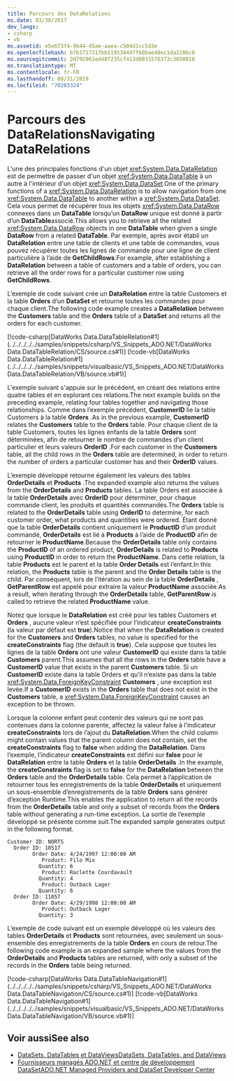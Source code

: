 ```yaml
---
title: Parcours des DataRelations
ms.date: 03/30/2017
dev_langs:
- csharp
- vb
ms.assetid: e5e673f4-9b44-45ae-aaea-c504d1cc5d3e
ms.openlocfilehash: b7b1717317bb119538497f60bae48ec1da2286c8
ms.sourcegitcommit: 2d792961ed48f235cf413d6031576373c3050918
ms.translationtype: MT
ms.contentlocale: fr-FR
ms.lasthandoff: 08/31/2019
ms.locfileid: "70203324"
---
```

# <a name="navigating-datarelations"></a><span data-ttu-id="27e92-102">Parcours des DataRelations</span><span class="sxs-lookup"><span data-stu-id="27e92-102">Navigating DataRelations</span></span>
<span data-ttu-id="27e92-103">L'une des principales fonctions d'un objet <xref:System.Data.DataRelation> est de permettre de passer d'un objet <xref:System.Data.DataTable> à un autre à l'intérieur d'un objet <xref:System.Data.DataSet>.</span><span class="sxs-lookup"><span data-stu-id="27e92-103">One of the primary functions of a <xref:System.Data.DataRelation> is to allow navigation from one <xref:System.Data.DataTable> to another within a <xref:System.Data.DataSet>.</span></span> <span data-ttu-id="27e92-104">Cela vous permet de récupérer tous les objets <xref:System.Data.DataRow> connexes dans un **DataTable** lorsqu’un **DataRow** unique est donné à partir d’un **DataTable**associé.</span><span class="sxs-lookup"><span data-stu-id="27e92-104">This allows you to retrieve all the related <xref:System.Data.DataRow> objects in one **DataTable** when given a single **DataRow** from a related **DataTable**.</span></span> <span data-ttu-id="27e92-105">Par exemple, après avoir établi un **DataRelation** entre une table de clients et une table de commandes, vous pouvez récupérer toutes les lignes de commande pour une ligne de client particulière à l’aide de **GetChildRows**.</span><span class="sxs-lookup"><span data-stu-id="27e92-105">For example, after establishing a **DataRelation** between a table of customers and a table of orders, you can retrieve all the order rows for a particular customer row using **GetChildRows**.</span></span>  
  
 <span data-ttu-id="27e92-106">L’exemple de code suivant crée un **DataRelation** entre la table Customers et la table **Orders** d’un **DataSet** et retourne toutes les commandes pour chaque client.</span><span class="sxs-lookup"><span data-stu-id="27e92-106">The following code example creates a **DataRelation** between the **Customers** table and the **Orders** table of a **DataSet** and returns all the orders for each customer.</span></span>  
  
 [!code-csharp[DataWorks Data.DataTableRelation#1](../../../../../samples/snippets/csharp/VS_Snippets_ADO.NET/DataWorks Data.DataTableRelation/CS/source.cs#1)]
 [!code-vb[DataWorks Data.DataTableRelation#1](../../../../../samples/snippets/visualbasic/VS_Snippets_ADO.NET/DataWorks Data.DataTableRelation/VB/source.vb#1)]  
  
 <span data-ttu-id="27e92-107">L'exemple suivant s'appuie sur le précédent, en créant des relations entre quatre tables et en explorant ces relations.</span><span class="sxs-lookup"><span data-stu-id="27e92-107">The next example builds on the preceding example, relating four tables together and navigating those relationships.</span></span> <span data-ttu-id="27e92-108">Comme dans l’exemple précédent, **CustomerID** lie la table Customers à la table **Orders** .</span><span class="sxs-lookup"><span data-stu-id="27e92-108">As in the previous example, **CustomerID** relates the **Customers** table to the **Orders** table.</span></span> <span data-ttu-id="27e92-109">Pour chaque client de la table Customers, toutes les lignes enfants de la table **Orders** sont déterminées, afin de retourner le nombre de commandes d’un client particulier et leurs valeurs **OrderID** .</span><span class="sxs-lookup"><span data-stu-id="27e92-109">For each customer in the **Customers** table, all the child rows in the **Orders** table are determined, in order to return the number of orders a particular customer has and their **OrderID** values.</span></span>  
  
 <span data-ttu-id="27e92-110">L’exemple développé retourne également les valeurs des tables **OrderDetails** et **Products** .</span><span class="sxs-lookup"><span data-stu-id="27e92-110">The expanded example also returns the values from the **OrderDetails** and **Products** tables.</span></span> <span data-ttu-id="27e92-111">La table Orders est associée à la table **OrderDetails** avec **OrderID** pour déterminer, pour chaque commande client, les produits et quantités commandés.</span><span class="sxs-lookup"><span data-stu-id="27e92-111">The **Orders** table is related to the **OrderDetails** table using **OrderID** to determine, for each customer order, what products and quantities were ordered.</span></span> <span data-ttu-id="27e92-112">Étant donné que la table **OrderDetails** contient uniquement le **ProductID** d’un produit commandé, **OrderDetails** est lié à **Products** à l’aide de **ProductID** afin de retourner le **ProductName**.</span><span class="sxs-lookup"><span data-stu-id="27e92-112">Because the **OrderDetails** table only contains the **ProductID** of an ordered product, **OrderDetails** is related to **Products** using **ProductID** in order to return the **ProductName**.</span></span> <span data-ttu-id="27e92-113">Dans cette relation, la table **Products** est le parent et la table **Order Details** est l’enfant.</span><span class="sxs-lookup"><span data-stu-id="27e92-113">In this relation, the **Products** table is the parent and the **Order Details** table is the child.</span></span> <span data-ttu-id="27e92-114">Par conséquent, lors de l’itération au sein de la table **OrderDetails** , **GetParentRow** est appelé pour extraire la valeur **ProductName** associée.</span><span class="sxs-lookup"><span data-stu-id="27e92-114">As a result, when iterating through the **OrderDetails** table, **GetParentRow** is called to retrieve the related **ProductName** value.</span></span>  
  
 <span data-ttu-id="27e92-115">Notez que lorsque le **DataRelation** est créé pour les tables Customers et **Orders** , aucune valeur n’est spécifiée pour l’indicateur **createConstraints** (la valeur par défaut est **true**).</span><span class="sxs-lookup"><span data-stu-id="27e92-115">Notice that when the **DataRelation** is created for the **Customers** and **Orders** tables, no value is specified for the **createConstraints** flag (the default is **true**).</span></span> <span data-ttu-id="27e92-116">Cela suppose que toutes les lignes de la table **Orders** ont une valeur **CustomerID** qui existe dans la table **Customers** parent.</span><span class="sxs-lookup"><span data-stu-id="27e92-116">This assumes that all the rows in the **Orders** table have a **CustomerID** value that exists in the parent **Customers** table.</span></span> <span data-ttu-id="27e92-117">Si un **CustomerID** existe dans la table Orders et qu’il n’existe pas dans la table <xref:System.Data.ForeignKeyConstraint> **Customers** , une exception est levée.</span><span class="sxs-lookup"><span data-stu-id="27e92-117">If a **CustomerID** exists in the **Orders** table that does not exist in the **Customers** table, a <xref:System.Data.ForeignKeyConstraint> causes an exception to be thrown.</span></span>  
  
 <span data-ttu-id="27e92-118">Lorsque la colonne enfant peut contenir des valeurs qui ne sont pas contenues dans la colonne parente, affectez la valeur false à l’indicateur **createConstraints** lors de l’ajout du **DataRelation**.</span><span class="sxs-lookup"><span data-stu-id="27e92-118">When the child column might contain values that the parent column does not contain, set the **createConstraints** flag to **false** when adding the **DataRelation**.</span></span> <span data-ttu-id="27e92-119">Dans l’exemple, l’indicateur **createConstraints** est défini sur **false** pour le **DataRelation** entre la table **Orders** et la table **OrderDetails** .</span><span class="sxs-lookup"><span data-stu-id="27e92-119">In the example, the **createConstraints** flag is set to **false** for the **DataRelation** between the **Orders** table and the **OrderDetails** table.</span></span> <span data-ttu-id="27e92-120">Cela permet à l’application de retourner tous les enregistrements de la table **OrderDetails** et uniquement un sous-ensemble d’enregistrements de la table **Orders** sans générer d’exception Runtime.</span><span class="sxs-lookup"><span data-stu-id="27e92-120">This enables the application to return all the records from the **OrderDetails** table and only a subset of records from the **Orders** table without generating a run-time exception.</span></span> <span data-ttu-id="27e92-121">La sortie de l’exemple développé se présente comme suit.</span><span class="sxs-lookup"><span data-stu-id="27e92-121">The expanded sample generates output in the following format.</span></span>  
  
```  
Customer ID: NORTS  
  Order ID: 10517  
        Order Date: 4/24/1997 12:00:00 AM  
           Product: Filo Mix  
          Quantity: 6  
           Product: Raclette Courdavault  
          Quantity: 4  
           Product: Outback Lager  
          Quantity: 6  
  Order ID: 11057  
        Order Date: 4/29/1998 12:00:00 AM  
           Product: Outback Lager  
          Quantity: 3  
```  
  
 <span data-ttu-id="27e92-122">L’exemple de code suivant est un exemple développé où les valeurs des tables **OrderDetails** et **Products** sont retournées, avec seulement un sous-ensemble des enregistrements de la table **Orders** en cours de retour.</span><span class="sxs-lookup"><span data-stu-id="27e92-122">The following code example is an expanded sample where the values from the **OrderDetails** and **Products** tables are returned, with only a subset of the records in the **Orders** table being returned.</span></span>  
  
 [!code-csharp[DataWorks Data.DataTableNavigation#1](../../../../../samples/snippets/csharp/VS_Snippets_ADO.NET/DataWorks Data.DataTableNavigation/CS/source.cs#1)]
 [!code-vb[DataWorks Data.DataTableNavigation#1](../../../../../samples/snippets/visualbasic/VS_Snippets_ADO.NET/DataWorks Data.DataTableNavigation/VB/source.vb#1)]  
  
## <a name="see-also"></a><span data-ttu-id="27e92-123">Voir aussi</span><span class="sxs-lookup"><span data-stu-id="27e92-123">See also</span></span>

- [<span data-ttu-id="27e92-124">DataSets, DataTables et DataViews</span><span class="sxs-lookup"><span data-stu-id="27e92-124">DataSets, DataTables, and DataViews</span></span>](index.md)
- [<span data-ttu-id="27e92-125">Fournisseurs managés ADO.NET et centre de développement DataSet</span><span class="sxs-lookup"><span data-stu-id="27e92-125">ADO.NET Managed Providers and DataSet Developer Center</span></span>](https://go.microsoft.com/fwlink/?LinkId=217917)

